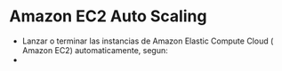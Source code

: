 # Amazon EC2 Auto Scaling

- Lanzar o terminar las instancias de Amazon Elastic Compute Cloud ( Amazon EC2) automaticamente, segun:
- 